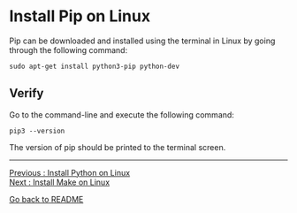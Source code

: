 # Install Pip on Linux

Pip can be downloaded and installed using the terminal in Linux by going through the following command:

`sudo apt-get install python3-pip python-dev` 

## Verify

Go to the command-line and execute the following command: 

`pip3 --version`  
 
The version of pip should be printed to the terminal screen.  


___________________________

[Previous : Install Python on Linux](https://github.com/HeatherAn/installations-instructions/blob/main/Install-Python-on-Linux.md)  
[Next     : Install Make on Linux](https://github.com/HeatherAn/installations-instructions/blob/main/Install-Make-on-Linux.md)

[Go back to README](https://github.com/HeatherAn/installations-instructions/blob/main/README.md)
